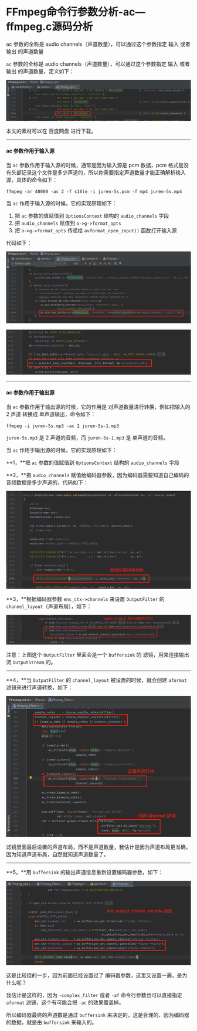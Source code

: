 # FFmpeg命令行参数分析-ac—ffmpeg.c源码分析

<div id="meta-description---">ac 参数的全称是 audio channels（声道数量），可以通过这个参数指定 输入 或者 输出 的声道数量</div>

`ac` 参数的全称是 audio channels（声道数量），可以通过这个参数指定 输入 或者 输出 的声道数量，定义如下：

![1-1](cmd_arg_ac\1-1.png)

本文的素材可以在 百度网盘 进行下载。

---

#### ac 参数作用于输入源

当 `ac` 参数作用于输入源的时候，通常是因为输入源是 pcm 数据，pcm 格式是没有头部记录这个文件是多少声道的，所以你需要指定声道数量才能正确解析输入源，具体的命令如下：

```
ffmpeg -ar 48000 -ac 2 -f s16le -i juren-5s.pcm -f mp4 juren-5s.mp4
```

当 `ac` 作用于输入源的时候，它的实现原理如下：

1. 把 `ac` 参数的值赋值到 `OptionsContext` 结构的 `audio_channels` 字段
2. 把 `audio_channels` 赋值到 `o->g->format_opts`
3. 把 `o->g->format_opts` 传递给 `avformat_open_input()` 函数打开输入源

代码如下：

![1-2](cmd_arg_ac\1-2.png)

![1-3](cmd_arg_ac\1-3.png)

---

#### ac 参数作用于输出源

当 `ac` 参数作用于输出源的时候，它的作用是 对声道数量进行转换，例如把输入的 2 声道 转换成 单声道输出，命令如下：

```
ffmpeg -i juren-5s.mp3 -ac 2 juren-5s-1.mp3
```

`juren-5s.mp3` 是 2 声道的音频，而 `juren-5s-1.mp3` 是 单声道的音频。

当 `ac` 作用于输出源的时候，它的实现原理如下：

**1，**把 `ac` 参数的值赋值到 `OptionsContext` 结构的 `audio_channels` 字段

**2，**把 `audio_channels` 赋值给编码器参数，因为编码器需要知道自己编码的音频数据是多少声道的，代码如下：

![1-4](cmd_arg_ac\1-4.png)

**3，**根据编码器参数 `enc_ctx->channels` 来设置 `OutputFilter` 的 `channel_layout`（声道布局），如下：

![1-5](cmd_arg_ac\1-5.png)

注意：上图这个 `OutputFilter` 里面会是一个 `buffersink` 的 滤镜，用来连接输出流 `OutputStream` 的。

---

**4，**当 `OutputFilter` 的 `channel_layout` 被设置的时候，就会创建 `aformat` 滤镜来进行声道转换，如下：

![1-6](cmd_arg_ac\1-6.png)

滤镜里面最后设置的声道布局，而不是声道数量，我估计是因为声道布局更准确，因为知道声道布局，自然就知道声道数量了。

---

**5，**用 `buffersink` 的输出声道信息重新设置编码器参数，如下：

![1-7](cmd_arg_ac\1-7.png)

这是比较绕的一步，因为前面已经设置过了 编码器参数，这里又设置一遍，是为什么呢？

我估计是这样的，因为 `-complex_filter` 或者 `-af` 命令行参数也可以直接指定 `aformat` 滤镜，这个有可能会把 `-ac` 的效果覆盖掉。

所以编码器最终的声道数是通过 `buffersink` 来决定的，这是合理的，因为编码器的数据，就是由 `buffersink` 来输入的。

